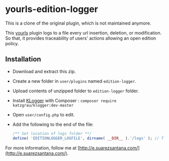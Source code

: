 yourls-edition-logger
=====================

This is a clone of the original plugin, which is not maintained anymore.

This [yourls](http://yourls.org/) plugin logs to a file every url insertion, deletion, or modification. So that, it provides traceability of users' actions allowing an open edition policy.


Installation
------------

 * Download and extract this zip.
 * Create a new folder in `user/plugins` named `edition-logger`.
 * Upload contents of unzipped folder to `edition-logger` folder.
 * Install [KLogger](https://github.com/katzgrau/KLogger) with Composer : `composer require katzgrau/klogger:dev-master`
 * Open `user/config.php` to edit.
 * Add the following to the end of the file:

    ```php
    /** Set location of logs folder **/
    define( 'EDITIONLOGGER_LOGFILE', dirname( __DIR__ ).'/logs' ); // This will create a new folder called logs in the root directory
    ```

For more information, follow me at [http://e.suarezsantana.com/](http://e.suarezsantana.com/).

